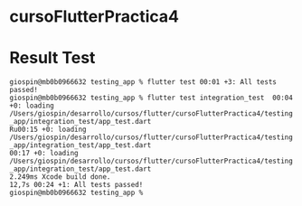 # cursoFlutterPractica4

# Result Test
``
giospin@mb0b0966632 testing_app % flutter test
00:01 +3: All tests passed!                                                                                                                                     
giospin@mb0b0966632 testing_app % flutter test integration_test 
00:04 +0: loading /Users/giospin/desarrollo/cursos/flutter/cursoFlutterPractica4/testing_app/integration_test/app_test.dart                                    Ru00:15 +0: loading /Users/giospin/desarrollo/cursos/flutter/cursoFlutterPractica4/testing_app/integration_test/app_test.dart                                     
00:17 +0: loading /Users/giospin/desarrollo/cursos/flutter/cursoFlutterPractica4/testing_app/integration_test/app_test.dart                              2.249ms
Xcode build done.                                           12,7s
00:24 +1: All tests passed!                                                                                                                                     
giospin@mb0b0966632 testing_app % 
``